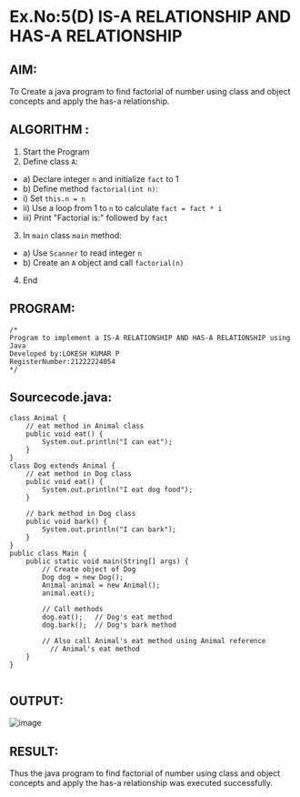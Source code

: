# Ex.No:5(D) IS-A RELATIONSHIP AND HAS-A RELATIONSHIP
## AIM:
   To Create a java program to find factorial of number using class and object concepts and apply the has-a relationship.
 
## ALGORITHM :
1.	Start the Program
2.	Define class `A`:
-	a) Declare integer `n` and initialize `fact` to 1
-	b) Define method `factorial(int n)`:
-	i) Set `this.n = n`
-	ii) Use a loop from 1 to `n` to calculate `fact = fact * i`
-	iii) Print "Factorial is:" followed by `fact`
3.	In `main` class `main` method:
-	a) Use `Scanner` to read integer `n`
-	b) Create an `A` object and call `factorial(n)`
4.	End

## PROGRAM:
 ```
/*
Program to implement a IS-A RELATIONSHIP AND HAS-A RELATIONSHIP using Java
Developed by:LOKESH KUMAR P 
RegisterNumber:21222224054  
*/
```

## Sourcecode.java:
```
class Animal {
    // eat method in Animal class
    public void eat() {
        System.out.println("I can eat");
    }
}
class Dog extends Animal {
    // eat method in Dog class
    public void eat() {
        System.out.println("I eat dog food");
    }

    // bark method in Dog class
    public void bark() {
        System.out.println("I can bark");
    }
}
public class Main {
    public static void main(String[] args) {
        // Create object of Dog
        Dog dog = new Dog();
        Animal animal = new Animal();
        animal.eat();

        // Call methods
        dog.eat();   // Dog's eat method
        dog.bark();  // Dog's bark method

        // Also call Animal's eat method using Animal reference
          // Animal's eat method
    }
}


```






## OUTPUT:
![image](https://github.com/user-attachments/assets/d4f7d733-30bb-46f4-a7ff-cf7736d6211b)



## RESULT:
Thus the java program to find factorial of number using class and object concepts and apply the has-a relationship was executed successfully.
